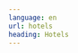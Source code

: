 ```yaml
---
language: en
url: hotels
heading: Hotels
---
```

<div class="row content-row"><!-- 905 (0)-->

</div>
